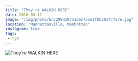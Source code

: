 ```yaml
---
title: "They're WALKIN HERE"
date: 2016-03-11
image: "/img/photo/6c2298d20711dec735e1f0b201f7757e.jpg"
location: "Manhattanville, Manhattan"
instagram: true
tags:
 - nyc
---
```


![They're WALKIN HERE](/img/photo/6c2298d20711dec735e1f0b201f7757e.jpg)
